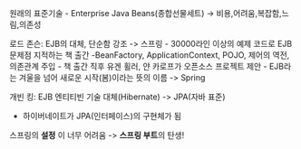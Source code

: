 원래의 표준기술 - Enterprise Java Beans(종합선물세트)
-> 비용,어려움,복잡함,느림,의존성

로드 존슨: EJB의 대체, 단순함 강조 -> 스프링
\- 30000라인 이상의 예제 코드로 EJB 문제점 지적하는 책 출간
\-BeanFactory, ApplicationContext, POJO, 제어의 역전, 의존관계 주입
\- 책 출간 직후 유겐 휠러, 얀 카로프가 오픈소스 프로젝트 제안
\- EJB라는 겨울을 넘어 새로운 시작(봄)이라는 뜻의 이름 -> Spring

개빈 킹: EJB 엔티티빈 기술 대체(Hibernate) -> JPA(자바 표준)
- 하이버네이트가 JPA(인터페이스)의 구현체가 됨

스프링의 **설정** 이 너무 어려움 -> **스프링 부트**의 탄생!

